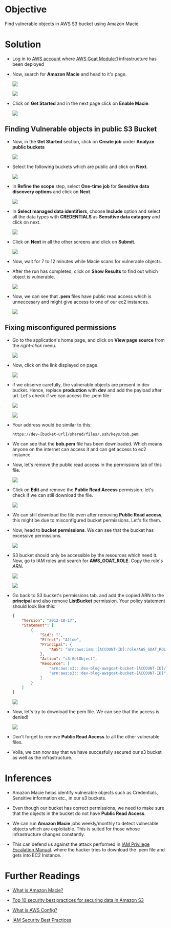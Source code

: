 # Objective

Find vulnerable objects in AWS S3 bucket using Amazon Macie.

# Solution

* Log in to [AWS account](https://aws.amazon.com/) where [AWS Goat Module:1](https://github.com/ine-labs/AWSGoat) infrastructure has been deployed

*  Now, search for **Amazon Macie** and head to it's page.

    ![](./images/Amazon-Macie/1.png)

    ![](./images/Amazon-Macie/2.png)

* Click on **Get Started** and in the next page click on **Enable Macie**. 

    ![](./images/Amazon-Macie/4.png)


## Finding Vulnerable objects in public S3 Bucket


* Now, in the **Get Started** section, click on **Create job** under **Analyze public buckets**

    ![](./images/Amazon-Macie/5.png)

* Select the following buckets which are public and click on **Next**.
    
    ![](./images/Amazon-Macie/6.png)

* In **Refine the scope** step, select **One-time job** for **Sensitive data discovery options** and click on **Next**.

    ![](./images/Amazon-Macie/7.png)

* In **Select managed data identifiers**, choose **Include** option and select all the data types with **CREDENTIALS** as **Sensitive data catagory** and click on next.
    
    ![](./images/Amazon-Macie/8.png)

* Click on **Next** in all the other screens and click on **Submit**.

    ![](./images/Amazon-Macie/10.png)

* Now, wait for 7 to 12 minutes while Macie scans for vulnerable objects.

* After the run has completed, click on **Show Results** to find out which object is vulnerable.

    ![](./images/Amazon-Macie/12.png)

* Now, we can see that **.pem** files have public read access which is unneccesary and might give access to one of our ec2 instances.

    ![](./images/Amazon-Macie/14.png)

## Fixing misconfigured permissions

* Go to the application's home page, and click on **View page source** from the *right-click* menu.

    ![](./images/Amazon-Macie/15.png)

* Now, click on the link displayed on page.

    ![](./images/Amazon-Macie/16.png)

* if we observe carefully, the vulnerable objects are present in dev bucket. Hence, replace **production** with **dev** and add the payload after url. Let's check if we can access the .pem file.

    ![](./images/Amazon-Macie/17.png)

    ![](./images/Amazon-Macie/18.png)

* Your address would be similar to this:
    ```html
    https://dev-[bucket-url]/shared/files/.ssh/keys/bob.pem
    ```

* We can see that the **bob.pem** file has been downloaded. Which means anyone on the internet can access it and can get access to ec2 instance.

* Now, let's remove the public read access in the permissions tab of this file.

    ![](./images/Amazon-Macie/19.png)

* Click on **Edit** and remove the **Public Read Access** permission. let's check if we can still download the file.

    ![](./images/Amazon-Macie/20.png)
    
* We can still download the file even after removing **Public Read access**, this might be due to misconfigured bucket permissions. Let's fix them.

* Now, head to **bucket permissions**. We can see that the bucket has excessive permissions.

    ![](./images/Amazon-Macie/21.png)

* S3 bucket should only be accessible by the resources which need it. Now, go to IAM roles and search for **AWS_GOAT_ROLE**. Copy the role's *ARN*.

    ![](./images/Amazon-Macie/22.png)

    ![](./images/Amazon-Macie/23.png)

* Go back to S3 bucket's permissions tab. and add the copied ARN to the **principal** and also remove **ListBucket** permission. Your policy statement should look like this:

    ```json
    {
        "Version": "2012-10-17",
        "Statement": [
            {
                "Sid": "",
                "Effect": "Allow",
                "Principal": {
                    "AWS": "arn:aws:iam::[ACCOUNT-ID]:role/AWS_GOAT_ROLE"
                },
                "Action": "s3:GetObject",
                "Resource": [
                    "arn:aws:s3:::dev-blog-awsgoat-bucket-[ACCOUNT-ID]/*",
                    "arn:aws:s3:::dev-blog-awsgoat-bucket-[ACCOUNT-ID]"
                ]
            }
        ]
    }
    ```

    ![](./images/Amazon-Macie/24.png)

* Now, let's try to download the pem file. We can see that the access is denied!

    ![](./images/Amazon-Macie/25.png)

* Don't forget to remove **Public Read Access** to all the other vulnerable files.

* Voila, we can now say that we have succesfully secured our s3 bucket as well as the infrastructure.

# Inferences

* Amazon Macie helps identify vulnerable objects such as Credentials, Sensitive information etc., in our s3 buckets.

* Even though our bucket has correct permissions, we need to make sure that the objects in the bucket do not have **Public Read Access**.

* We can run **Amazon Macie** jobs weekly/monthly to detect vulnerable objects which are exploitable. This is suited for those whose infrastructure changes constantly.

* This can defend us against the attack performed in [IAM Privilege Escalation Manual](https://github.com/ine-labs/AWSGoat/blob/master/attack-manuals/module-1/07-IAM%20Privilege%20Escalation.md). where the hacker tries to download the .pem file and gets into EC2 Instance.


# Further Readings

* [What is Amazon Macie?](https://docs.aws.amazon.com/macie/latest/user/what-is-macie.html)

* [Top 10 security best practices for securing data in Amazon S3](https://aws.amazon.com/blogs/security/top-10-security-best-practices-for-securing-data-in-amazon-s3)

* [What is AWS Config?](https://docs.aws.amazon.com/config/latest/developerguide/WhatIsConfig.html)

* [IAM Security Best Practices](https://docs.aws.amazon.com/IAM/latest/UserGuide/best-practices.html)